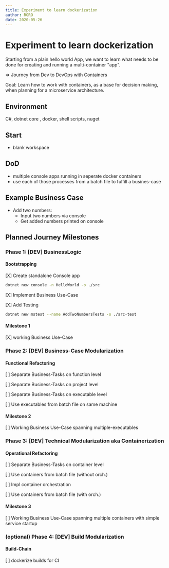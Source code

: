 ```yaml
---
title: Experiment to learn dockerization
author: RORO
date: 2020-05-26
---
```


# Experiment to learn dockerization

Starting from a plain hello world App, we want to learn what needs to be done for creating and running a multi-container "app".

=> Journey from Dev to DevOps with Containers

Goal: Learn how to work with containers, as a base for decision making, when planning for a microservice architecture.

## Environment

C#, dotnet core , docker, shell scripts, nuget

## Start

- blank workspace

## DoD

- multiple console apps running in seperate docker containers
- use each of those processes from a batch file to fulfill a busines-case

## Example Business Case

- Add two numbers:
  - Input two numbers via console
  - Get added numbers printed on console

## Planned Journey Milestones

### Phase 1: [DEV] BusinessLogic

#### Bootstrapping

[X] Create standalone Console app

```bash
dotnet new console -n HelloWorld -o ./src
```

[X] Implement Business Use-Case

[X] Add Testing

```bash
dotnet new mstest --name AddTwoNumbersTests -o ./src-test
```

#### Milestone 1

[X] working Business Use-Case

### Phase 2: [DEV] Business-Case Modularization

#### Functional Refactoring

[ ] Separate Business-Tasks on function level

[ ] Separate Business-Tasks on project level

[ ] Separate Business-Tasks on executable level

[ ] Use executables from batch file on same machine

#### Milestone 2

[ ] Working Business Use-Case spanning multiple-executables

### Phase 3: [DEV] Technical Modularization aka Containerization

#### Operational Refactoring

[ ] Separate Business-Tasks on container level

[ ] Use containers from batch file (without orch.)

[ ] Impl container orchestration

[ ] Use containers from batch file (with orch.)

#### Milestone 3

[ ] Working Business Use-Case spanning multiple containers with simple service startup

### (optional) Phase 4: [DEV] Build Modularization

#### Build-Chain

[ ] dockerize builds for CI
